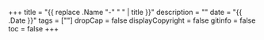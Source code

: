 +++
title = "{{ replace .Name "-" " " | title }}"
description = ""
date = "{{ .Date }}"
tags = [""]
dropCap = false
displayCopyright = false
gitinfo = false
toc = false
+++

